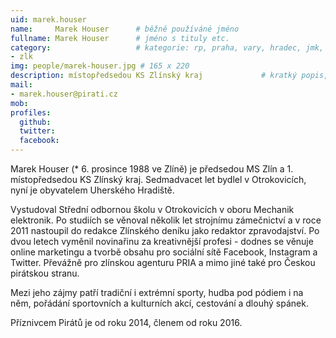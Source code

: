 ```yaml
---
uid: marek.houser
name:     Marek Houser  	# běžně používáné jméno
fullname: Marek Houser  	# jméno s tituly etc.
category:                 	# kategorie: rp, praha, vary, hradec, jmk, senat
- zlk
img: people/marek-houser.jpg # 165 x 220
description: místopředsedou KS Zlínský kraj            	# kratký popis, max 160 znaků
mail:
- marek.houser@pirati.cz
mob:
profiles:
  github:                 
  twitter:
  facebook:		  
---
```


Marek Houser (* 6. prosince 1988 ve Zlíně) je předsedou MS Zlín a 1. místopředsedou KS Zlínský kraj. Sedmadvacet let bydlel v Otrokovicích, nyní je obyvatelem Uherského Hradiště.

Vystudoval Střední odbornou školu v Otrokovicích v oboru Mechanik elektronik. Po studiích se věnoval několik let strojnímu zámečnictví a v roce 2011 nastoupil do redakce Zlínského deníku jako redaktor zpravodajství. Po dvou letech vyměnil novinařinu za kreativnější profesi - dodnes se věnuje online marketingu a tvorbě obsahu pro sociální sítě Facebook, Instagram a Twitter. Převážně pro zlínskou agenturu PRIA a mimo jiné také pro Českou pirátskou stranu.

Mezi jeho zájmy patří tradiční i extrémní sporty, hudba pod pódiem i na něm, pořádání sportovních a kulturních akcí, cestování a dlouhý spánek.

Příznivcem Pirátů je od roku 2014, členem od roku 2016.